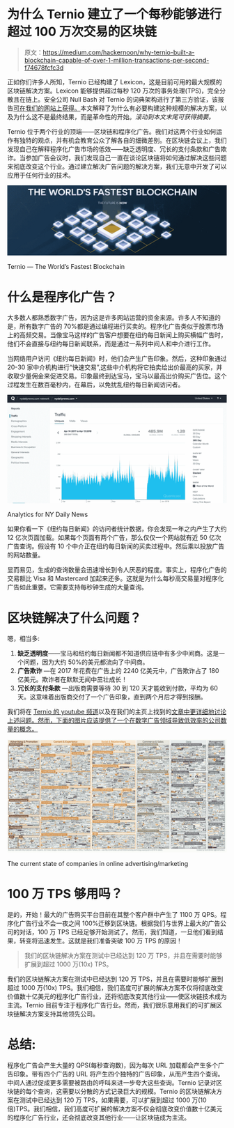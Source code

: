 # 为什么 Ternio 建立了一个每秒能够进行超过 100 万次交易的区块链

> 原文：<https://medium.com/hackernoon/why-ternio-built-a-blockchain-capable-of-over-1-million-transactions-per-second-f74678fcfc3d>

正如你们许多人所知，Ternio 已经构建了 Lexicon，这是目前可用的最大规模的区块链解决方案。Lexicon 能够提供超过每秒 120 万次的事务处理(TPS)，完全分散且在链上。安全公司 Null Bash 对 Ternio 的词典架构进行了第三方验证，该报告[可在我们的网站上获得。](https://ternio.io/audit)本文解释了为什么有必要构建这种规模的解决方案，以及为什么这不是最终结果，而是革命性的开始。*滚动到本文末尾可获得摘要。*

Ternio 位于两个行业的顶端——区块链和程序化广告。我们对这两个行业如何运作有独特的观点，并有机会教育公众了解各自的细微差别。在区块链会议上，我们发现自己在解释程序化广告市场的低效——缺乏透明度、冗长的支付条款和广告欺诈。当参加广告会议时，我们发现自己一直在谈论区块链将如何通过解决这些问题来彻底改变这个行业。通过建立解决广告问题的解决方案，我们无意中开发了可以应用于任何行业的技术。

![](img/53041fdbf7d9c3120ca1b59ad922d793.png)

Ternio — The World’s Fastest Blockchain

# **什么是程序化广告？**

大多数人都熟悉数字广告，因为这是许多网站运营的资金来源。许多人不知道的是，所有数字广告的 70%都是通过编程进行买卖的。程序化广告类似于股票市场上的高频交易。当像宝马这样的广告客户想要在纽约每日新闻上购买横幅广告时，他们不会直接与纽约每日新闻联系，而是通过一系列中间人和中介进行工作。

当网络用户访问《纽约每日新闻》时，他们会产生广告印象。然后，这种印象通过 20-30 家中介机构进行“快速交易”,这些中介机构将它拍卖给出价最高的买家，并收取少量佣金来促进交易。印象最终到达宝马，宝马以最高出价购买广告位。这个过程发生在数百毫秒内，在幕后，以免扰乱纽约每日新闻访问者。

![](img/5c65a036db341ab688900dc2aaf0d644.png)

Analytics for NY Daily News

如果你看一下《纽约每日新闻》的访问者统计数据，你会发现一年之内产生了大约 12 亿次页面加载。如果每个页面有两个广告，那么仅仅一个网站就有近 50 亿次广告查询。假设有 10 个中介正在纽约每日新闻的买卖过程中。然后乘以投放广告的网站数量。

显而易见，生成的查询数量会迅速增长到令人厌恶的程度。事实上，程序化广告的交易额比 Visa 和 Mastercard 加起来还多。这就是为什么每秒高交易量对程序化广告如此重要。它需要支持每秒钟生成的大量查询。

# 区块链解决了什么问题？

嗯，相当多:

1.  **缺乏透明度**——宝马和纽约每日新闻都不知道供应链中有多少中间商。这是一个问题，因为大约 50%的美元都流向了中间商。
2.  **广告欺诈** —在 2017 年花费在广告上的 2240 亿美元中，广告欺诈占了 180 亿美元。欺诈者在默默无闻中茁壮成长！
3.  **冗长的支付条款** —出版商需要等待 30 到 120 天才能收到付款，平均为 60 天。这意味着出版商交付了一个广告印象，直到两个月后才得到报酬。

我们将在 [Ternio 的 youtube 频道](http://youtube.com/c/terniotoken)以及在我们的主页上找到的[文章中更详细地讨论上述问题。然而，下面的图片应该提供了一个在数字广告领域导致低效率的公司数量的概念。](https://www.ternio.io)

![](img/430768a06bcc5cdac9624c016d174b47.png)

The current state of companies in online advertising/marketing

# **100 万 TPS 够用吗？**

是的，开始！最大的广告购买平台目前在其整个客户群中产生了 1100 万 QPS。程序化广告行业不会一夜之间 100%迁移到区块链。根据我们与世界上最大的广告公司的对话，100 万 TPS 已经足够开始测试了。然而，我们知道，一旦他们看到结果，转变将迅速发生。这就是我们准备突破 100 万 TPS 的原因！

> 我们的区块链解决方案在测试中已经达到 120 万 TPS，并且在需要时能够扩展到超过 1000 万(10x) TPS。

我们的区块链解决方案在测试中已经达到 120 万 TPS，并且在需要时能够扩展到超过 1000 万(10x) TPS。我们相信，我们高度可扩展的解决方案不仅将彻底改变价值数十亿美元的程序化广告行业，还将彻底改变其他行业——使区块链技术成为主流。Ternio 目前专注于程序化广告行业。然而，我们很乐意用我们的可扩展区块链解决方案支持其他领先公司。

# **总结:**

程序化广告会产生大量的 QPS(每秒查询数)，因为每次 URL 加载都会产生多个广告印象。带有四个广告的 URL 将产生四个独特的广告印象，从而产生四个查询。中间人通过促成更多需要被路由的呼叫来进一步夸大这些查询。Ternio 记录对区块链的每个查询，这需要以分散的方式记录巨大的规模。Ternio 的区块链解决方案在测试中已经达到 120 万 TPS，如果需要，可以扩展到超过 1000 万(10 倍)TPS。我们相信，我们高度可扩展的解决方案不仅会彻底改变价值数十亿美元的程序化广告行业，还会彻底改变其他行业——让区块链成为主流。